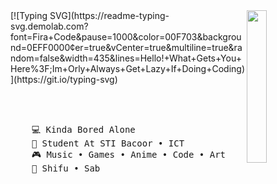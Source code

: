 <img src="https://github.com/yourorly/assets/blob/main/ihhhKlee2.png?raw=true" width="25%" align="right" />
[![Typing SVG](https://readme-typing-svg.demolab.com?font=Fira+Code&pause=1000&color=00F703&background=0EFF0000&center=true&vCenter=true&multiline=true&random=false&width=435&lines=Hello!+What+Gets+You+Here%3F;Im+Orly+Always+Get+Lazy+If+Doing+Coding)](https://git.io/typing-svg)

<br><br>
<pre>
    💻 Kinda Bored Alone
    📖 Student At STI Bacoor • ICT
    🎮 Music • Games • Anime • Code • Art
    🐾 Shifu • Sab
</pre>
<br><br>


